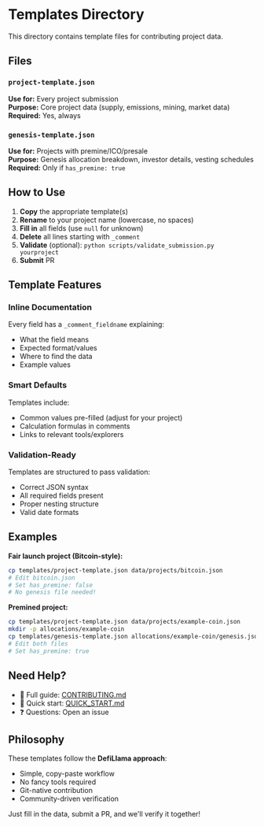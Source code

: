 # Templates Directory

This directory contains template files for contributing project data.

## Files

### `project-template.json`
**Use for:** Every project submission  
**Purpose:** Core project data (supply, emissions, mining, market data)  
**Required:** Yes, always

### `genesis-template.json`
**Use for:** Projects with premine/ICO/presale  
**Purpose:** Genesis allocation breakdown, investor details, vesting schedules  
**Required:** Only if `has_premine: true`

## How to Use

1. **Copy** the appropriate template(s)
2. **Rename** to your project name (lowercase, no spaces)
3. **Fill in** all fields (use `null` for unknown)
4. **Delete** all lines starting with `_comment`
5. **Validate** (optional): `python scripts/validate_submission.py yourproject`
6. **Submit** PR

## Template Features

### Inline Documentation
Every field has a `_comment_fieldname` explaining:
- What the field means
- Expected format/values
- Where to find the data
- Example values

### Smart Defaults
Templates include:
- Common values pre-filled (adjust for your project)
- Calculation formulas in comments
- Links to relevant tools/explorers

### Validation-Ready
Templates are structured to pass validation:
- Correct JSON syntax
- All required fields present
- Proper nesting structure
- Valid date formats

## Examples

**Fair launch project (Bitcoin-style):**
```bash
cp templates/project-template.json data/projects/bitcoin.json
# Edit bitcoin.json
# Set has_premine: false
# No genesis file needed!
```

**Premined project:**
```bash
cp templates/project-template.json data/projects/example-coin.json
mkdir -p allocations/example-coin
cp templates/genesis-template.json allocations/example-coin/genesis.json
# Edit both files
# Set has_premine: true
```

## Need Help?

- 📖 Full guide: [CONTRIBUTING.md](../CONTRIBUTING.md)
- 🚀 Quick start: [QUICK_START.md](../QUICK_START.md)
- ❓ Questions: Open an issue

## Philosophy

These templates follow the **DefiLlama approach**:
- Simple, copy-paste workflow
- No fancy tools required
- Git-native contribution
- Community-driven verification

Just fill in the data, submit a PR, and we'll verify it together!
